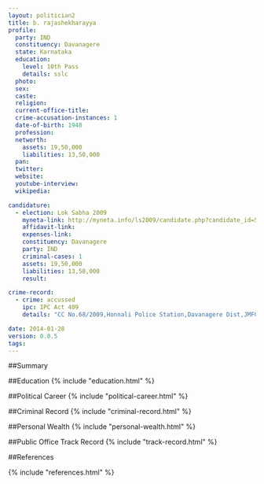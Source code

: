```yaml
---
layout: politician2
title: b. rajashekharayya
profile: 
  party: IND
  constituency: Davanagere
  state: Karnataka
  education: 
    level: 10th Pass
    details: sslc
  photo: 
  sex: 
  caste: 
  religion: 
  current-office-title: 
  crime-accusation-instances: 1
  date-of-birth: 1948
  profession: 
  networth: 
    assets: 19,50,000
    liabilities: 13,50,000
  pan: 
  twitter: 
  website: 
  youtube-interview: 
  wikipedia: 

candidature: 
  - election: Lok Sabha 2009
    myneta-link: http://myneta.info/ls2009/candidate.php?candidate_id=5955
    affidavit-link: 
    expenses-link: 
    constituency: Davanagere 
    party: IND
    criminal-cases: 1
    assets: 19,50,000
    liabilities: 13,50,000
    result:  

crime-record: 
  - crime: accussed
    ipc: IPC Act 409
    details: "CC No.68/2009,Honnali Police Station,Davanagere Dist,JMFC Court-Honnali,date.16/1/2007 to 23/10/2008" 

date: 2014-01-28
version: 0.0.5
tags: 
---
```

##Summary


##Education
{% include "education.html" %}


##Political Career
{% include "political-career.html" %}


##Criminal Record
{% include "criminal-record.html" %}


##Personal Wealth
{% include "personal-wealth.html" %}


##Public Office Track Record
{% include "track-record.html" %}


##References


{% include "references.html" %}
